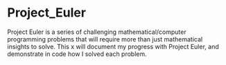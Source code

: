 # Project_Euler
Project Euler is a series of challenging mathematical/computer programming problems that will require more than just mathematical
insights to solve. This x will document my progress with Project Euler, and demonstrate in code how I solved each problem.
